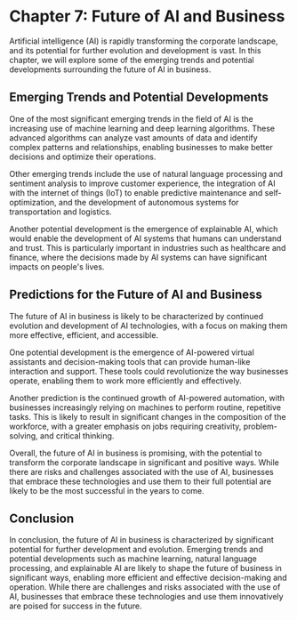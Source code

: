 Chapter 7: Future of AI and Business
====================================

Artificial intelligence (AI) is rapidly transforming the corporate landscape, and its potential for further evolution and development is vast. In this chapter, we will explore some of the emerging trends and potential developments surrounding the future of AI in business.

Emerging Trends and Potential Developments
------------------------------------------

One of the most significant emerging trends in the field of AI is the increasing use of machine learning and deep learning algorithms. These advanced algorithms can analyze vast amounts of data and identify complex patterns and relationships, enabling businesses to make better decisions and optimize their operations.

Other emerging trends include the use of natural language processing and sentiment analysis to improve customer experience, the integration of AI with the internet of things (IoT) to enable predictive maintenance and self-optimization, and the development of autonomous systems for transportation and logistics.

Another potential development is the emergence of explainable AI, which would enable the development of AI systems that humans can understand and trust. This is particularly important in industries such as healthcare and finance, where the decisions made by AI systems can have significant impacts on people's lives.

Predictions for the Future of AI and Business
---------------------------------------------

The future of AI in business is likely to be characterized by continued evolution and development of AI technologies, with a focus on making them more effective, efficient, and accessible.

One potential development is the emergence of AI-powered virtual assistants and decision-making tools that can provide human-like interaction and support. These tools could revolutionize the way businesses operate, enabling them to work more efficiently and effectively.

Another prediction is the continued growth of AI-powered automation, with businesses increasingly relying on machines to perform routine, repetitive tasks. This is likely to result in significant changes in the composition of the workforce, with a greater emphasis on jobs requiring creativity, problem-solving, and critical thinking.

Overall, the future of AI in business is promising, with the potential to transform the corporate landscape in significant and positive ways. While there are risks and challenges associated with the use of AI, businesses that embrace these technologies and use them to their full potential are likely to be the most successful in the years to come.

Conclusion
----------

In conclusion, the future of AI in business is characterized by significant potential for further development and evolution. Emerging trends and potential developments such as machine learning, natural language processing, and explainable AI are likely to shape the future of business in significant ways, enabling more efficient and effective decision-making and operation. While there are challenges and risks associated with the use of AI, businesses that embrace these technologies and use them innovatively are poised for success in the future.
